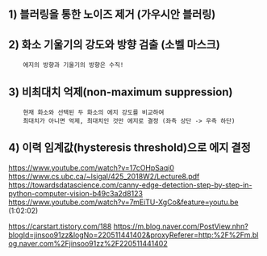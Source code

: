 ## 1) 블러링을 통한 노이즈 제거 (가우시안 블러링)
## 2) 화소 기울기의 강도와 방향 검출 (소벨 마스크)
        에지의 방향과 기울기의 방향은 수직!
## 3) 비최대치 억제(non-maximum suppression)
        현재 화소와 선택된 두 화소의 에지 강도를 비교하여
        최대치가 아니면 억제, 최대치인 것만 에지로 결정 (좌측 상단 -> 우측 하단)
## 4) 이력 임계값(hysteresis threshold)으로 에지 결정

https://www.youtube.com/watch?v=17cOHpSaqi0   
https://www.cs.ubc.ca/~lsigal/425_2018W2/Lecture8.pdf   
https://towardsdatascience.com/canny-edge-detection-step-by-step-in-python-computer-vision-b49c3a2d8123   
https://www.youtube.com/watch?v=7mEiTU-XgCo&feature=youtu.be (1:02:02)

https://carstart.tistory.com/188
https://m.blog.naver.com/PostView.nhn?blogId=jinsoo91zz&logNo=220511441402&proxyReferer=http:%2F%2Fm.blog.naver.com%2Fjinsoo91zz%2F220511441402
